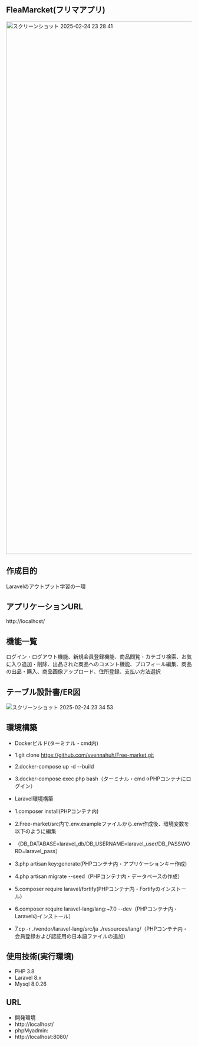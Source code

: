 ## FleaMarcket(フリマアプリ)
<img width="1440" alt="スクリーンショット 2025-02-24 23 28 41" src="https://github.com/user-attachments/assets/59a42a26-00a8-45f2-ae57-68ab17260d0f" />

## 作成目的
Laravelのアウトプット学習の一環

## アプリケーションURL
http://localhost/

## 機能一覧
ログイン・ログアウト機能、新規会員登録機能、商品閲覧・カテゴリ検索、お気に入り追加・削除、出品された商品へのコメント機能、プロフィール編集、商品の出品・購入、商品画像アップロード、住所登録、支払い方法選択

## テーブル設計書/ER図

![スクリーンショット 2025-02-24 23 34 53](https://github.com/user-attachments/assets/83be120e-cdad-4fd6-8184-56075c7d8388)


## 環境構築
- Dockerビルド(ターミナル・cmd内)
- 1.git clone https://github.com/vvennahuh/Free-market.git
- 2.docker-compose up -d --build
- 3.docker-compose exec php bash（ターミナル・cmd→PHPコンテナにログイン）

- Laravel環境構築
- 1.composer install(PHPコンテナ内)
- 2.Free-market/src内で.env.exampleファイルから.env作成後、環境変数を以下のように編集
- （DB_DATABASE=laravel_db/DB_USERNAME=laravel_user/DB_PASSWORD=laravel_pass）
- 3.php artisan key:generate(PHPコンテナ内・アプリケーションキー作成)
- 4.php artisan migrate --seed（PHPコンテナ内・データベースの作成）
- 5.composer require laravel/fortify(PHPコンテナ内・Fortifyのインストール)
- 6.composer require laravel-lang/lang:~7.0 --dev（PHPコンテナ内・Laravelのインストール）
- 7.cp -r ./vendor/laravel-lang/src/ja ./resources/lang/（PHPコンテナ内・会員登録および認証用の日本語ファイルの追加）

## 使用技術(実行環境)
- PHP 3.8
- Laravel 8.x
- Mysql 8.0.26


## URL
- 開発環境
- http://localhost/
- phpMyadmin:
- http://localhost:8080/
